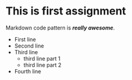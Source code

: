 # This is first assignment

Markdown code pattern is ***really awesome***.

- First line
- Second line
- Third line
    - third line part 1
    - third line part 2
- Fourth line